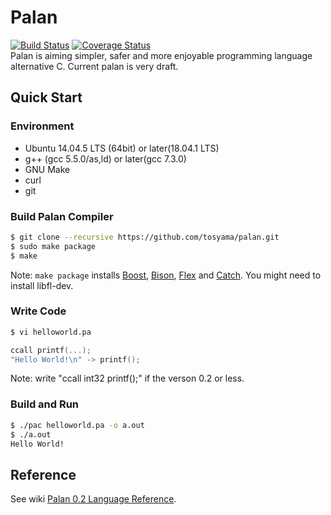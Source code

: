 # Palan
[![Build Status](https://travis-ci.org/tosyama/palan.svg?branch=master)](https://travis-ci.org/tosyama/palan)
[![Coverage Status](https://img.shields.io/coveralls/github/tosyama/palan/master.svg)](https://coveralls.io/github/tosyama/palan?branch=master)  
Palan is aiming simpler, safer and more enjoyable programming language alternative C.
Current palan is very draft.

## Quick Start
### Environment
*	Ubuntu 14.04.5 LTS (64bit) or later(18.04.1 LTS)
*	g++ (gcc 5.5.0/as,ld) or later(gcc 7.3.0)
*	GNU Make
*	curl
*	git

### Build Palan Compiler
```sh
$ git clone --recursive https://github.com/tosyama/palan.git
$ sudo make package
$ make
```
Note: `make package` installs [Boost], [Bison], [Flex] and [Catch]. You might need to install libfl-dev.

### Write Code
```sh
$ vi helloworld.pa
```
```go
ccall printf(...);
"Hello World!\n" -> printf();
```
Note: write "ccall int32 printf();" if the verson 0.2 or less.

### Build and Run
```sh
$ ./pac helloworld.pa -o a.out
$ ./a.out
Hello World!
```

## Reference
See wiki [Palan 0.2 Language Reference](https://github.com/tosyama/palan/wiki/Palan-0.2-Language-Reference).

[Boost]: http://boost.org
[Bison]: https://www.gnu.org/software/bison/
[Flex]: https://github.com/westes/flex
[Catch]: https://github.com/philsquared/Catch 

